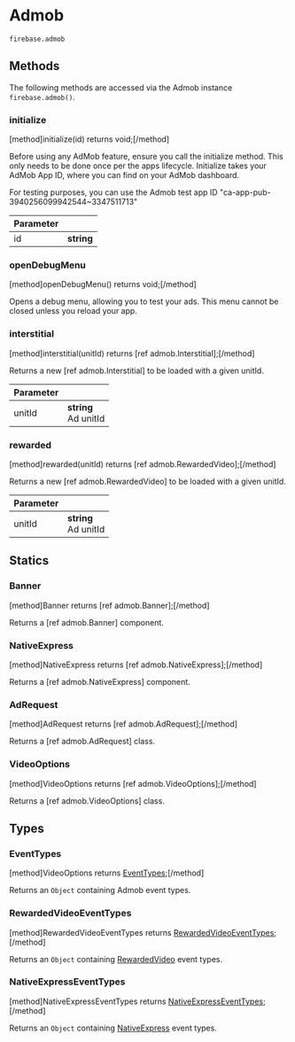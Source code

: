 # Admob

```
firebase.admob
```

## Methods 

The following methods are accessed via the Admob instance `firebase.admob()`.

### initialize
[method]initialize(id) returns void;[/method]

Before using any AdMob feature, ensure you call the initialize method. This only needs to be done once per the apps lifecycle. Initialize takes your AdMob App ID, where you can find on your AdMob dashboard.

For testing purposes, you can use the Admob test app ID "ca-app-pub-3940256099942544~3347511713"

| Parameter |         |
| --------- | ------- |
| id   | **string**  |

### openDebugMenu
[method]openDebugMenu() returns void;[/method]

Opens a debug menu, allowing you to test your ads. This menu cannot be closed unless you reload your app.

### interstitial
[method]interstitial(unitId) returns [ref admob.Interstitial];[/method]

Returns a new [ref admob.Interstitial] to be loaded with a given unitId.

| Parameter |         |
| --------- | ------- |
| unitId   | **string** <br /> Ad unitId |

### rewarded
[method]rewarded(unitId) returns [ref admob.RewardedVideo];[/method]

Returns a new [ref admob.RewardedVideo] to be loaded with a given unitId.

| Parameter |         |
| --------- | ------- |
| unitId   | **string** <br /> Ad unitId |

## Statics

### Banner
[method]Banner returns [ref admob.Banner];[/method]

Returns a [ref admob.Banner] component.

### NativeExpress
[method]NativeExpress returns [ref admob.NativeExpress];[/method]

Returns a [ref admob.NativeExpress] component.

### AdRequest
[method]AdRequest returns [ref admob.AdRequest];[/method]

Returns a [ref admob.AdRequest] class.

### VideoOptions
[method]VideoOptions returns [ref admob.VideoOptions];[/method]

Returns a [ref admob.VideoOptions] class.

## Types

### EventTypes
[method]VideoOptions returns [EventTypes](https://github.com/invertase/react-native-firebase/blob/master/src/modules/admob/EventTypes.js#L2);[/method]

Returns an `Object` containing Admob event types.

### RewardedVideoEventTypes
[method]RewardedVideoEventTypes returns [RewardedVideoEventTypes](https://github.com/invertase/react-native-firebase/blob/master/src/modules/admob/EventTypes.js#L10);[/method]

Returns an `Object` containing [RewardedVideo](#rewarded) event types.

### NativeExpressEventTypes
[method]NativeExpressEventTypes returns [NativeExpressEventTypes](https://github.com/invertase/react-native-firebase/blob/master/src/modules/admob/EventTypes.js#L18);[/method]

Returns an `Object` containing [NativeExpress](#NativeExpress) event types.
